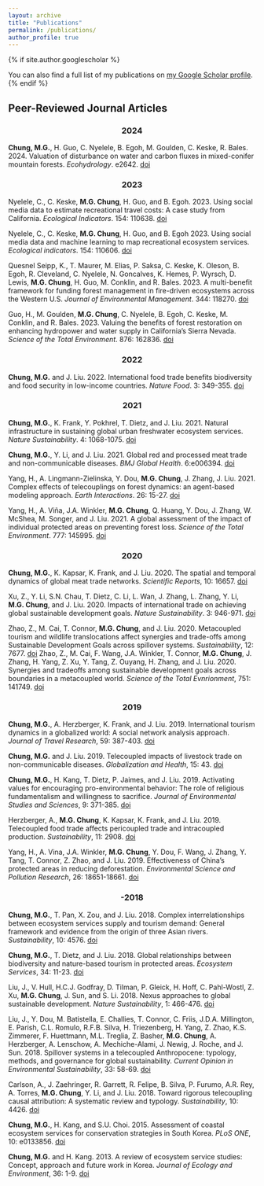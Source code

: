 ```yaml
---
layout: archive
title: "Publications"
permalink: /publications/
author_profile: true
---
```

{% if site.author.googlescholar %}
  <div class="wordwrap">You can also find a full list of my publications on <a href="{{site.author.googlescholar}}">my Google Scholar profile</a>.</div>
{% endif %}


## Peer-Reviewed Journal Articles
### <p align="center">2024</p>
**Chung, M.G.**, H. Guo, C. Nyelele, B. Egoh, M. Goulden, C. Keske, R. Bales. 2024. Valuation of disturbance on water and carbon fluxes in mixed-conifer mountain forests. _Ecohydrology_. e2642. [doi](https://doi.org/10.1002/eco.2642)

### <p align="center">2023</p>
Nyelele, C., C. Keske, **M.G. Chung**, H. Guo, and B. Egoh. 2023. Using social media data to estimate recreational travel costs: A case study from California. _Ecological Indicators_. 154: 110638. [doi](https://doi.org/10.1016/j.ecolind.2023.110638)

Nyelele, C., C. Keske, **M.G. Chung**, H. Guo, and B. Egoh 2023. Using social media data and machine learning to map recreational ecosystem services. _Ecological indicators_. 154: 110606. [doi](https://doi.org/10.1016/j.ecolind.2023.110606)

Quesnel Seipp, K., T. Maurer, M. Elias, P. Saksa, C. Keske, K. Oleson, B. Egoh, R. Cleveland, C. Nyelele, N. Goncalves, K. Hemes, P. Wyrsch, D. Lewis, **M.G. Chung**, H. Guo, M. Conklin, and R. Bales. 2023. A multi-benefit framework for funding forest management in fire-driven ecosystems across the Western U.S. _Journal of Environmental Management_. 344: 118270. [doi](https://doi.org/10.1016/j.jenvman.2023.118270)

Guo, H., M. Goulden, **M.G. Chung**, C. Nyelele, B. Egoh, C. Keske, M. Conklin, and R. Bales. 2023. Valuing the benefits of forest restoration on enhancing hydropower and water supply in California’s Sierra Nevada. _Science of the Total Environment_. 876: 162836. [doi](https://doi.org/10.1016/j.scitotenv.2023.162836)

### <p align="center">2022</p>
**Chung, M.G.** and J. Liu. 2022. International food trade benefits biodiversity and food security in low-income countries. _Nature Food_. 3: 349-355. [doi](https://doi.org/10.1002/10.1038/s43016-022-00499-7)

### <p align="center">2021</p>
**Chung, M.G.**, K. Frank, Y. Pokhrel, T. Dietz, and J. Liu. 2021. Natural infrastructure in sustaining global urban freshwater ecosystem services. _Nature Sustainability_. 4: 1068-1075. [doi](https://doi.org/10.1038/s41893-021-00786-4)

**Chung, M.G.**, Y. Li, and J. Liu. 2021. Global red and processed meat trade and non-communicable diseases. _BMJ Global Health_. 6:e006394. [doi](https://doi.org/10.1136/bmjgh-2021-006394)

Yang, H., A. Lingmann-Zielinska, Y. Dou, **M.G. Chung**, J. Zhang, J. Liu. 2021. Complex effects of telecouplings on forest dynamics: an agent-based modeling approach. _Earth Interactions_. 26: 15-27. [doi](https://doi.org/10.1175/EI-D-20-0029.1)

Yang, H., A. Viña, J.A. Winkler, **M.G. Chung**, Q. Huang, Y. Dou, J. Zhang, W. McShea, M. Songer, and J. Liu. 2021. A global assessment of the impact of individual protected areas on preventing forest loss. _Science of the Total Environment_. 777: 145995. [doi](https://doi.org/10.1016/j.scitotenv.2021.145995)

### <p align="center">2020</p>
**Chung, M.G.**, K. Kapsar, K. Frank, and J. Liu. 2020. The spatial and temporal dynamics of global meat trade networks. _Scientific Reports_, 10: 16657. [doi](https://doi.org/10.1038/s41598-020-73591-2)

Xu, Z., Y. Li, S.N. Chau, T. Dietz, C. Li, L. Wan, J. Zhang, L. Zhang, Y. Li, **M.G. Chung**, and J. Liu. 2020. Impacts of international trade on achieving global sustainable development goals. _Nature Sustainability_. 3: 946-971. [doi](https://doi.org/10.1038/s41893-020-0572-z)

Zhao, Z., M. Cai, T. Connor, **M.G. Chung**, and J. Liu. 2020. Metacoupled tourism and wildlife translocations affect synergies and trade-offs among Sustainable Development Goals across spillover systems. _Sustainability_, 12: 7677. [doi](https://doi.org/10.3390/su12187677)
Zhao, Z., M. Cai, F. Wang, J.A. Winkler, T. Connor, **M.G. Chung**, J. Zhang, H. Yang, Z. Xu, Y. Tang, Z. Ouyang, H. Zhang, and J. Liu. 2020. Synergies and tradeoffs among sustainable development goals across boundaries in a metacoupled world. _Science of the Total Evnrionment_, 751: 141749. [doi](https://doi.org/10.1016/j.scitotenv.2020.141749)

### <p align="center">2019</p>
**Chung, M.G.**, A. Herzberger, K. Frank, and J. Liu. 2019. International tourism dynamics in a globalized world: A social network analysis approach. _Journal of Travel Research_, 59: 387-403. [doi](https://doi.org/10.1177/0047287519844834)

**Chung, M.G.** and J. Liu. 2019. Telecoupled impacts of livestock trade on non-communicable diseases. _Globalization and Health_, 15: 43. [doi](https://doi.org/10.1186/s12992-019-0481-y)

**Chung, M.G.**, H. Kang, T. Dietz, P. Jaimes, and J. Liu. 2019. Activating values for encouraging pro-environmental behavior: The role of religious fundamentalism and willingness to sacrifice. _Journal of Environmental Studies and Sciences_, 9: 371-385. [doi](https://doi.org/10.1007/s13412-019-00562-z)

Herzberger, A., **M.G. Chung**, K. Kapsar, K. Frank, and J. Liu. 2019. Telecoupled food trade affects pericoupled trade and intracoupled production. _Sustainability_, 11: 2908. [doi](https://doi.org/10.3390/su11102908)

Yang, H., A. Vina, J.A. Winkler, **M.G. Chung**, Y. Dou, F. Wang, J. Zhang, Y. Tang, T. Connor, Z. Zhao, and J. Liu. 2019. Effectiveness of China’s protected areas in reducing deforestation. _Environmental Science and Pollution Research_, 26: 18651-18661. [doi](https://doi.org/10.1007/s11356-019-05232-9) 

### <p align="center">-2018</p>
**Chung, M.G.**, T. Pan, X. Zou, and J. Liu. 2018. Complex interrelationships between ecosystem services supply and tourism demand: General framework and evidence from the origin of three Asian rivers. _Sustainability_, 10: 4576. [doi](https://doi.org/10.3390/su10124576)

**Chung, M.G.**, T. Dietz, and J. Liu. 2018. Global relationships between biodiversity and nature-based tourism in protected areas. _Ecosystem Services_, 34: 11-23. [doi](https://doi.org/10.1016/j.ecoser.2018.09.004)

Liu, J., V. Hull, H.C.J. Godfray, D. Tilman, P. Gleick, H. Hoff, C. Pahl-Wostl, Z. Xu, **M.G. Chung**, J. Sun, and S. Li. 2018. Nexus approaches to global sustainable development. _Nature Sustainability_, 1: 466-476. [doi](https://doi.org/10.1038/s41893-018-0135-8)

Liu, J., Y. Dou, M. Batistella, E. Challies, T. Connor, C. Friis, J.D.A. Millington, E. Parish, C.L. Romulo, R.F.B. Silva, H. Triezenberg, H. Yang, Z. Zhao, K.S. Zimmerer, F. Huettmann, M.L. Treglia, Z. Basher, **M.G. Chung**, A. Herzberger, A. Lenschow, A. Mechiche-Alami, J. Newig, J. Roche, and J. Sun. 2018. Spillover systems in a telecoupled Anthropocene: typology, methods, and governance for global sustainability. _Current Opinion in Environmental Sustainability_, 33: 58-69. [doi](https://doi.org/10.1016/j.cosust.2018.04.009)

Carlson, A., J. Zaehringer, R. Garrett, R. Felipe, B. Silva, P. Furumo, A.R. Rey, A. Torres, **M.G. Chung**, Y. Li, and J. Liu. 2018. Toward rigorous telecoupling causal attribution: A systematic review and typology. _Sustainability_, 10: 4426. [doi](https://doi.org/10.3390/su10124426) 

**Chung, M.G.**, H. Kang, and S.U. Choi. 2015. Assessment of coastal ecosystem services for conservation strategies in South Korea. _PLoS ONE_, 10: e0133856. [doi](https://doi.org/10.1371/journal.pone.0133856) 

**Chung, M.G.** and H. Kang. 2013. A review of ecosystem service studies: Concept, approach and future work in Korea. _Journal of Ecology and Environment_, 36: 1-9. [doi](https://doi.org/10.5141/ecoenv.2013.001) 


